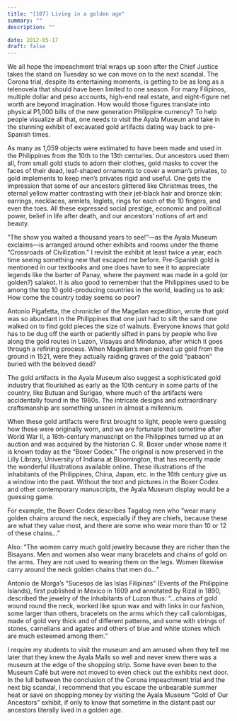 ```yaml
---
title: "[107] Living in a golden age"
summary: ""
description: ""

date: 2012-05-17
draft: false
---
```


We all hope the impeachment trial wraps up soon after the Chief Justice takes the stand on Tuesday so we can move on to the next scandal. The Corona trial, despite its entertaining moments, is getting to be as long as a telenovela that should have been limited to one season. For many Filipinos, multiple dollar and peso accounts, high-end real estate, and eight-figure net worth are beyond imagination. How would those figures translate into physical P1,000 bills of the new generation Philippine currency? To help people visualize all that, one needs to visit the Ayala Museum and take in the stunning exhibit of excavated gold artifacts dating way back to pre-Spanish times.

As many as 1,059 objects were estimated to have been made and used in the Philippines from the 10th to the 13th centuries. Our ancestors used them all, from small gold studs to adorn their clothes, gold masks to cover the faces of their dead, leaf-shaped ornaments to cover a woman’s privates, to gold implements to keep men’s privates rigid and useful. One gets the impression that some of our ancestors glittered like Christmas trees, the eternal yellow matter contrasting with their jet-black hair and bronze skin: earrings, necklaces, armlets, leglets, rings for each of the 10 fingers, and even the toes. All these expressed social prestige, economic and political power, belief in life after death, and our ancestors’ notions of art and beauty.

“The show you waited a thousand years to see!”—as the Ayala Museum exclaims—is arranged around other exhibits and rooms under the theme “Crossroads of Civilization.” I revisit the exhibit at least twice a year, each time seeing something new that escaped me before. Pre-Spanish gold is mentioned in our textbooks and one does have to see it to appreciate legends like the barter of Panay, where the payment was made in a gold (or golden?) salakot. It is also good to remember that the Philippines used to be among the top 10 gold-producing countries in the world, leading us to ask: How come the country today seems so poor?

Antonio Pigafetta, the chronicler of the Magellan expedition, wrote that gold was so abundant in the Philippines that one just had to sift the sand one walked on to find gold pieces the size of walnuts. Everyone knows that gold has to be dug off the earth or patiently sifted in pans by people who live along the gold routes in Luzon, Visayas and Mindanao, after which it goes through a refining process. When Magellan’s men picked up gold from the ground in 1521, were they actually raiding graves of the gold “pabaon” buried with the beloved dead?

The gold artifacts in the Ayala Museum also suggest a sophisticated gold industry that flourished as early as the 10th century in some parts of the country, like Butuan and Surigao, where much of the artifacts were accidentally found in the 1980s. The intricate designs and extraordinary craftsmanship are something unseen in almost a millennium.

When these gold artifacts were first brought to light, people were guessing how these were originally worn, and we are fortunate that sometime after World War II, a 16th-century manuscript on the Philippines turned up at an auction and was acquired by the historian C. R. Boxer under whose name it is known today as the “Boxer Codex.” The original is now preserved in the Lilly Library, University of Indiana at Bloomington, that has recently made the wonderful illustrations available online. These illustrations of the inhabitants of the Philippines, China, Japan, etc. in the 16th century give us a window into the past. Without the text and pictures in the Boxer Codex and other contemporary manuscripts, the Ayala Museum display would be a guessing game.

For example, the Boxer Codex describes Tagalog men who “wear many golden chains around the neck, especially if they are chiefs, because these are what they value most, and there are some who wear more than 10 or 12 of these chains…”

Also: “The women carry much gold jewelry because they are richer than the Bisayans. Men and women also wear many bracelets and chains of gold on the arms. They are not used to wearing them on the legs. Women likewise carry around the neck golden chains that men do…”

Antonio de Morga’s “Sucesos de las Islas Filipinas” (Events of the Philippine Islands), first published in Mexico in 1609 and annotated by Rizal in 1890, described the jewelry of the inhabitants of Luzon thus: “…chains of gold wound round the neck, worked like spun wax and with links in our fashion, some larger than others, bracelets on the arms which they call calombigas, made of gold very thick and of different patterns, and some with strings of stones, carnelians and agates and others of blue and white stones which are much esteemed among them.”

I require my students to visit the museum and am amused when they tell me later that they knew the Ayala Malls so well and never knew there was a museum at the edge of the shopping strip. Some have even been to the Museum Café but were not moved to even check out the exhibits next door. In the lull between the conclusion of the Corona impeachment trial and the next big scandal, I recommend that you escape the unbearable summer heat or save on shopping money by visiting the Ayala Museum “Gold of Our Ancestors” exhibit, if only to know that sometime in the distant past our ancestors literally lived in a golden age.
